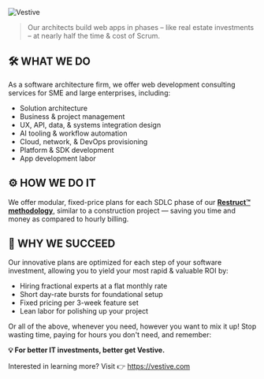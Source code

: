 ![Vestive](https://d1boqihhlc3k0l.cloudfront.net/assets/images/vestive-10.png)

> Our architects build web apps in phases – like real estate investments – at nearly half the time & cost of Scrum.

## 🛠️ WHAT WE DO

As a software architecture firm, we offer web development consulting services for SME and large enterprises, including: 
   * Solution architecture
   * Business & project management
   * UX, API, data, & systems integration design
   * AI tooling & workflow automation
   * Cloud, network, & DevOps provisioning
   * Platform & SDK development
   * App development labor

## ⚙️ HOW WE DO IT

We offer modular, fixed-price plans for each SDLC phase of our **[Restruct™ methodology](https://vestive.com/restruct-methodology)**, similar to a construction project — saving you time and money as compared to hourly billing.

## 🚀 WHY WE SUCCEED

Our innovative plans are optimized for each step of your software investment, allowing you to yield your most rapid & valuable ROI by:
   * Hiring fractional experts at a flat monthly rate
   * Short day-rate bursts for foundational setup
   * Fixed pricing per 3-week feature set
   * Lean labor for polishing up your project

Or all of the above, whenever you need, however you want to mix it up! Stop wasting time, paying for hours you don't need, and remember:

**💡 For better IT investments, better get Vestive.**

Interested in learning more? Visit 👉 https://vestive.com
